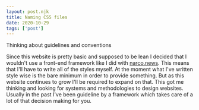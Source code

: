```yaml
---
layout: post.njk
title: Naming CSS files
date: 2020-10-29
tags: ['post']
---
```

<!-- Excerpt Start -->
Thinking about guidelines and conventions
<!-- Excerpt End -->

Since this website is pretty basic and supposed to be lean I decided that I wouldn't use a front-end framework like I did with [narco.news](https://narco.news). This means that I'll have to write all of the styles myself. At the moment what I've written style wise is the bare minimum in order to provide something. But as this website continues to grow I'll be required to expand on that. This got me thinking and looking for systems and methodologies to design websites. Usually in the past I've been guideline by a framework which takes care of a lot of that decision making for you. 